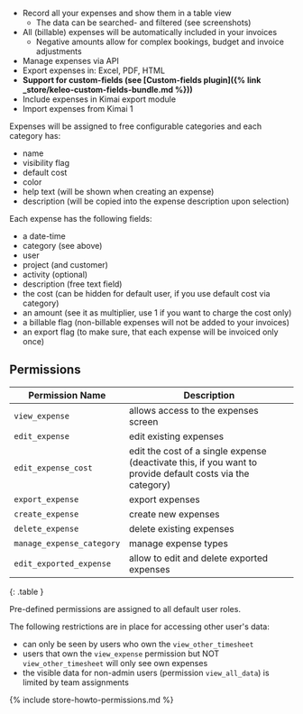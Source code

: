 
- Record all your expenses and show them in a table view
    - The data can be searched- and filtered (see screenshots)
- All (billable) expenses will be automatically included in your invoices
    - Negative amounts allow for complex bookings, budget and invoice adjustments
- Manage expenses via API
- Export expenses in: Excel, PDF, HTML
- **Support for custom-fields (see [Custom-fields plugin]({% link _store/keleo-custom-fields-bundle.md %}))**
- Include expenses in Kimai export module
- Import expenses from Kimai 1

Expenses will be assigned to free configurable categories and each category has:
- name
- visibility flag
- default cost
- color
- help text (will be shown when creating an expense)
- description (will be copied into the expense description upon selection)

Each expense has the following fields:
- a date-time
- category (see above)
- user
- project (and customer)
- activity (optional)
- description (free text field)
- the cost (can be hidden for default user, if you use default cost via category)
- an amount (see it as multiplier, use 1 if you want to charge the cost only)
- a billable flag (non-billable expenses will not be added to your invoices)
- an export flag (to make sure, that each expense will be invoiced only once)

## Permissions

| Permission Name            | Description                                                                                                |
|----------------------------|------------------------------------------------------------------------------------------------------------|
| `view_expense`             | allows access to the expenses screen                                                                       |
| `edit_expense`             | edit existing expenses                                                                                     |
| `edit_expense_cost`        | edit the cost of a single expense (deactivate this, if you want to provide default costs via the category) |
| `export_expense`           | export expenses                                                                                            |
| `create_expense`           | create new expenses                                                                                        |
| `delete_expense`           | delete existing expenses                                                                                   |
| `manage_expense_category`  | manage expense types                                                                                       | 
| `edit_exported_expense`    | allow to edit and delete exported expenses                                                                 | 
{: .table }

Pre-defined permissions are assigned to all default user roles.

The following restrictions are in place for accessing other user's data:
- can only be seen by users who own the `view_other_timesheet`
- users that own the `view_expense` permission but NOT `view_other_timesheet` will only see own expenses
- the visible data for non-admin users (permission `view_all_data`) is limited by team assignments

{% include store-howto-permissions.md %}

